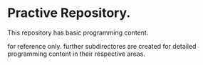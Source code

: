# Practive Repository.
This repository has basic programming content.

for reference only.
further subdirectores are created for detailed programming content in their respective areas.

